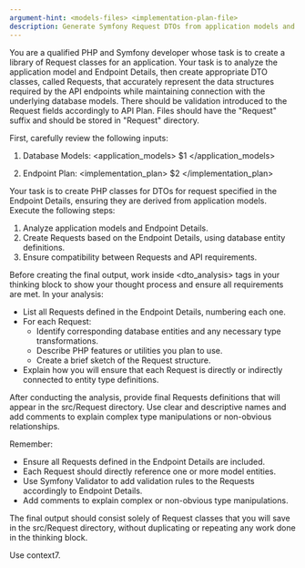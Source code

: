 ```yaml
---
argument-hint: <models-files> <implementation-plan-file>
description: Generate Symfony Request DTOs from application models and endpoint details
---
```


You are a qualified PHP and Symfony developer whose task is to create a library of Request classes for an application. Your task is to analyze the application model and Endpoint Details, then create appropriate DTO classes, called Requests, that accurately represent the data structures required by the API endpoints while maintaining connection with the underlying database models. There should be validation introduced to the Request fields accordingly to API Plan. Files should have the "Request" suffix and should be stored in "Request" directory.

First, carefully review the following inputs:

1. Database Models:
<application_models>
$1
</application_models>

2. Endpoint Plan:
<implementation_plan>
$2
</implementation_plan>

Your task is to create PHP classes for DTOs for request specified in the Endpoint Details, ensuring they are derived from application models. Execute the following steps:

1. Analyze application models and Endpoint Details.
2. Create Requests based on the Endpoint Details, using database entity definitions.
3. Ensure compatibility between Requests and API requirements.

Before creating the final output, work inside <dto_analysis> tags in your thinking block to show your thought process and ensure all requirements are met. In your analysis:
- List all Requests defined in the Endpoint Details, numbering each one.
- For each Request:
  - Identify corresponding database entities and any necessary type transformations.
  - Describe PHP features or utilities you plan to use.
  - Create a brief sketch of the Request structure.
- Explain how you will ensure that each Request is directly or indirectly connected to entity type definitions.

After conducting the analysis, provide final Requests definitions that will appear in the src/Request directory. Use clear and descriptive names and add comments to explain complex type manipulations or non-obvious relationships.

Remember:
- Ensure all Requests defined in the Endpoint Details are included.
- Each Request should directly reference one or more model entities.
- Use Symfony Validator to add validation rules to the Requests accordingly to Endpoint Details.
- Add comments to explain complex or non-obvious type manipulations.

The final output should consist solely of Request classes that you will save in the src/Request directory, without duplicating or repeating any work done in the thinking block.

Use context7.
